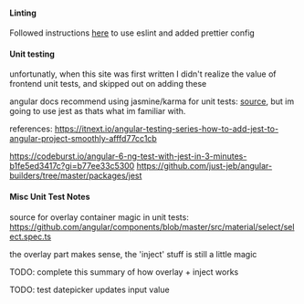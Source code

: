 #### Linting

Followed instructions [here](https://github.com/angular-eslint/angular-eslint) to use eslint and added prettier config

#### Unit testing

unfortunatly, when this site was first written I didn't realize the value of frontend unit tests, and skipped out on adding these

angular docs recommend using jasmine/karma for unit tests: [source](https://angular.io/guide/testing), but im going to use jest as thats what im familiar with.

references:
https://itnext.io/angular-testing-series-how-to-add-jest-to-angular-project-smoothly-afffd77cc1cb

https://codeburst.io/angular-6-ng-test-with-jest-in-3-minutes-b1fe5ed3417c?gi=b77ee33c5300
https://github.com/just-jeb/angular-builders/tree/master/packages/jest

#### Misc Unit Test Notes

source for overlay container magic in unit tests: https://github.com/angular/components/blob/master/src/material/select/select.spec.ts

the overlay part makes sense, the 'inject' stuff is still a little magic

TODO: complete this summary of how overlay + inject works

TODO: test datepicker updates input value
